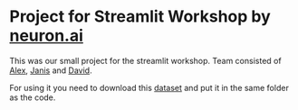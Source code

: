 # Project for Streamlit Workshop by [neuron.ai](https://neuron-ai.at/)

This was our small project for the streamlit workshop. 
Team consisted of [Alex](https://www.linkedin.com/in/alexander-deutschbauer-933603254/?originalSubdomain=at), [Janis](https://github.com/JanisJoy) and [David](https://github.com/viddavue).

For using it you need to download this [dataset](https://www.kaggle.com/datasets/azharn/alligator-vs-crocodile1) and put it in the same folder as the code.